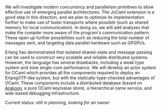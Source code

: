 We will investigate modern concurrency and parallelism primitives to allow
effective use of emerging parallel architectures. The JoCaml extension is a
good step in this direction, and we plan to optimise its implementation
further to make use of faster transports where possible (such as shared
memory for local communication). In doing so, we will add analyses that make
the compiler more aware of the program's communication pattern. These open
up further possibilities such as reducing the total number of messages sent,
and targeting data parallel hardware such as GPGPUs.

Erlang has demonstrated that isolated shared-state and message passing can
be used to construct very scalable and reliable distributed systems.
However, the language has several drawbacks, including a weak type system
and slow single-core performance. We will develop an actor system for OCaml
which provides all the components required to deploy an ErlangOTP-like
system, but with the statically-type-checked advantages of OCaml. These
components include a distributed database (based on
[Arakoon](http://arakoon.org), a pure OCaml key/value store),
a hierarchical name service, and web-based debugging infrastructure.

Current status: *still in planning, looking for an owner*